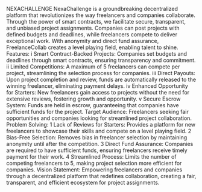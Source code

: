 NEXACHALLENGE
NexaChallenge is a groundbreaking decentralized platform that revolutionizes the way freelancers and companies collaborate. Through the power of smart contracts, we facilitate secure, transparent, and unbiased project assignments. Companies can post projects with defined budgets and deadlines, while freelancers compete to deliver exceptional work. With anonymity and direct fund assurance, FreelanceCollab creates a level playing field, enabling talent to shine.
Features:
 i Smart Contract-Backed Projects: Companies set budgets and deadlines through smart contracts, ensuring transparency and commitment.
 ii Limited Competitions: A maximum of 5 freelancers can compete per project, streamlining the selection process for companies.
 iii Direct Payouts: Upon project completion and review, funds are automatically released to the winning freelancer, eliminating payment delays.
 iv Enhanced Opportunity for Starters: New freelancers gain access to projects without the need for extensive reviews, fostering growth and opportunity.
 v Secure Escrow System: Funds are held in escrow, guaranteeing that companies have sufficient funds for the project.
Target Audience:
Freelancers seeking fair opportunities and companies looking for streamlined project collaboration.
Problem Solving:
 1 Lack of Reviews for Starters: Provides a platform for new freelancers to showcase their skills and compete on a level playing field.
 2 Bias-Free Selection: Removes bias in freelancer selection by maintaining anonymity until after the competition.
 3 Direct Fund Assurance: Companies are required to have sufficient funds, ensuring freelancers receive timely payment for their work.
 4 Streamlined Process: Limits the number of competing freelancers to 5, making project selection more efficient for companies.
Vision Statement:
Empowering freelancers and companies through a decentralized platform that redefines collaboration, creating a fair, transparent, and efficient ecosystem for project assignments.